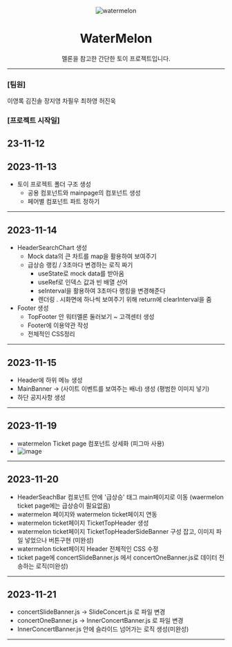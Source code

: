 
<div align="center">

![watermelon](https://github.com/secondflow02/WaterMelon/assets/98089768/2437c587-f925-4463-91cd-b3ae3a29f10b)



# WaterMelon
  
멜론을 참고한 간단한 토이 프로젝트입니다.

---------------------------------------------------------------------------------------------------------------------------------------------------

</div>

### [팀원]

이영록
김진솔
장지영
차필우
최하영
허진욱

### [프로젝트 시작일]
23-11-12
----------------------------------------------------------------------------------------------------------------------------------------------------


## 2023-11-13

- 토이 프로젝트 폴더 구조 생성
  - 공용 컴포넌트와 mainpage의 컴포넌트 생성
  - 페어별 컴포넌트 파트 정하기

----------------------------------------------------------------------------------------------------------------------------------------------------

## 2023-11-14

- HeaderSearchChart 생성
  - Mock data의 큰 차트를 map을 활용하여 보여주기
  - 급상승 랭킹 / 3초마다 변경하는 로직 짜기
    - useState로 mock data를 받아옴
    - useRef로 인덱스 값과 빈 배열 선어
    - seInterval을 활용하여 3초마다 랭킹을 변경해준다
    - 렌더링 . 시화면에 하나씩 보여주기 위해 return에 clearInterval을 줌
- Footer 생성
  - TopFooter 안 워터멜론 둘러보기 ~ 고객센터 생성
  - Footer에 이용약관 작성
  - 전체적인 CSS정리
 
----------------------------------------------------------------------------------------------------------------------------------------------------

## 2023-11-15

- Header에 하위 메뉴 생성
- MainBanner -> (사이트 이벤트를 보여주는 배너) 생성 (평범한 이미지 넣기)
- 하단 공지사항 생성

----------------------------------------------------------------------------------------------------------------------------------------------------
## 2023-11-19

- watermelon Ticket page 컴포넌트 상세화 (피그마 사용)
- ![image](https://github.com/secondflow02/WaterMelon/assets/142880051/5eba5111-3757-417f-a238-99e6f3a78e68)

----------------------------------------------------------------------------------------------------------------------------------------------------

## 2023-11-20

- HeaderSeachBar 컴포넌트 안에 '급상승' 태그 main페이지로 이동 (waermelon ticket page에는 급상승이 필요없음)
- watermelon 페이지와 watermelon ticket페이지 연동
- watermelon ticket페이지 TicketTopHeader 생성
- watermelon ticket페이지 TicketTopHeaderSideBanner 구성 잡고, 이미지 파일 넣었으나 버튼구현 (미완성)
- watermelon ticket페이지 Header 전체적인 CSS 수정
- ticket page에 concertSlideBanner.js 에서 concertOneBanner.js로 데이터 전송하는 로직(미완성)

----------------------------------------------------------------------------------------------------------------------------------------------------

## 2023-11-21
- concertSlideBanner.js -> SlideConcert.js 로 파일 변경
- concertOneBanner.js -> InnerConcertBanner.js 로 파일 변경
- InnerConcertBanner.js 안에 슬라이드 넘어가는 로직 생성(미완성)

----------------------------------------------------------------------------------------------------------------------------------------------------
